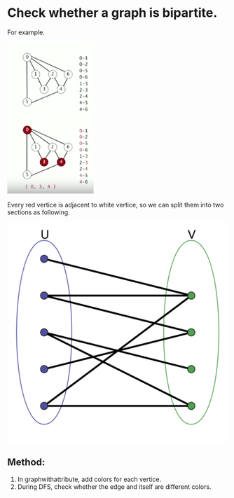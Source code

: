 # Check whether a graph is bipartite.

For example.

![Test Image 3](https://github.com/red574890/Algorithm/blob/master/DeepFirstSearch/Is%20a%20graph%20bipartite/Bipartite_example.png)

Every red vertice is adjacent to white vertice, so we can split them into two sections as following.

![Test Image 4](https://github.com/red574890/Algorithm/blob/master/DeepFirstSearch/Is%20a%20graph%20bipartite/bipartite%20spilt.png)

## Method:

1. In graphwithattribute, add colors for each vertice.
2. During DFS, check whether the edge and itself are different colors.

